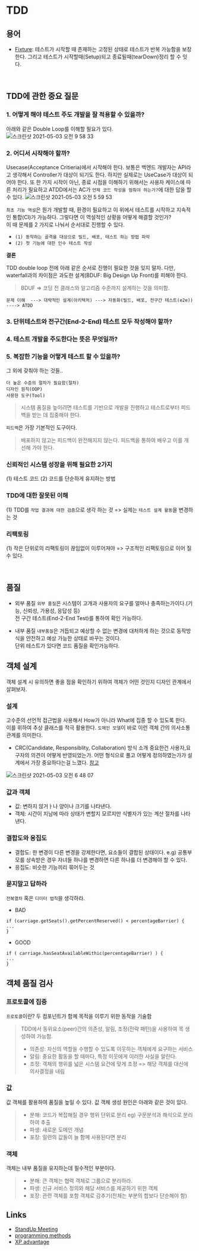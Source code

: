 # TDD

## 용어
- [Fixture](): 테스트가 시작할 때 존재하는 고정된 상태로 테스트가 반복 가능함을 보장한다. 그리고 테스트가 시작할때(Setup)되고 종료될때(tearDown)정리 할 수 잇다.


<br/>

## TDD에 관한 중요 질문


### 1. 어떻게 해야 테스트 주도 개발을 잘 적용할 수 있을까?
아래와 같은 Double Loop를 이해할 필요가 있다.
![스크린샷 2021-05-03 오전 9 58 33](https://user-images.githubusercontent.com/10345220/116833800-2d955d00-abf6-11eb-98b3-6ddb31400c88.png)



### 2. 어디서 시작해야 할까?
Usecase(Acceptance Critieria)에서 시작해야 한다. 보통은 백엔드 개발자는 API라고 생각해서 Controller가 대상이 되기도 한다. 하지만 실제로는 UseCase가 대상이 되어야 한다.
또 한 가지 시작이 아닌, 종료 시점을 이해하기 위해서는 사용자 케이스에 따른 처리가 필요하고 ATDD에서는 AC가 `언제 코드 작성을 멈춰야 하는가?`에 대한 답을 할 수 있다. 
![스크린샷 2021-05-03 오전 5 59 53](https://user-images.githubusercontent.com/10345220/116827601-cf0bb700-abd4-11eb-8c92-8c8e0923efd7.png)

`최초 기능 역설`은 뭔가 개발할 때, 환경이 필요하고 이 위에서 테스트를 시작하고 지속적인 통합(CI)가 가능하다. 그렇다면 이 역설적인 상황을 어떻게 해결할 것인가? <br/>
이 때 문제를 2 가지로 나눠서 순서대로 진행할 수 있다.
- `(1) 동작하는 골격을 대상으로 빌드, 배포, 테스트 하는 방법 파악` 
- `(2) 첫 기능에 대한 인수 테스트 작성` 

**결론**

TDD double loop 전에 아래 같은 순서로 진행이 필요한 것을 잊지 말자. 다만, waterfall과의 차이점은 과도한 설계(BDUF: Big Design Up Front)를 피해야 한다. 

> BDUF => 코딩 전 클래스와 알고리즘 수준까지 설계하는 것을 의미함.

```
문제 이해  ---> 대략적인 설계(아키텍처) ---> 자동화(빌드, 배포, 전구간 테스트(e2e)) ----> ATDD
```

### 3. 단위테스트와 전구간(End-2-End) 테스트 모두 작성해야 할까?

### 4. 테스트 개발을 주도한다는 뜻은 무엇일까?

### 5. 복잡한 기능을 어떻게 테스트 할 수 있을까?



그 외에 갖춰야 하는 것들..
```
더 높은 수준의 절차가 필요함(절차)
디자인 원칙(OOP)
사용한 도구(Tool)
```

> 시스템 품질을 높이려면 테스트를 기반으로 개발을 진행하고 테스트로부터 피드백을 받는 데 집중해야 한다.

`피드백`은 가장 기본적인 도구이다.
> 배포하지 않고는 피드백이 완전해지지 않는다. 피드백을 통하여 배우고 이를 개선해 가야 한다.


### 신뢰적인 시스템 성장을 위해 필요한 2가지

(1) 테스트 코드
(2) 코드를 단순하게 유지하는 방법


### TDD에 대한 잘못된 이해

(1) TDD를 `작업 결과에 대한 검증`으로 생각 하는 것 => 실제는 `테스트 설계 활동`을 변경하는 것

### 리팩토링

(1) 작은 단위로의 리팩토링이 끊임없이 이루어져야 => 구조적인 리팩토링으로 이어 질 수 있다.

<br/>

## 품질

- 외부 품질
`외부 품질`은 시스템이 고개과 사용자의 요구를 얼마나 충족하는가이다.(기능, 신뢰성, 가용성, 응답성 등) <br/>
전 구간 테스트(End-2-End Test)를 통하여 확인 가능하다. 


- 내부 품질
`내부품질`은 거듭되고 예상할 수 없는 변경에 대처하게 하는 것으로 동작방식을 안전하고 예상 가능한 상태로 바꾸는 것이다. <br/>
단위 테스트가 있다면 코드 품질을 확인가능하다.




## 객체 설계
객체 설계 시 유의하면 좋을 점을 확인하기 위하여 객체가 어떤 것인지 디자인 관계에서 살펴보자.


### 설계
고수준의 선언적 접근법을 사용해서 How가 아니라 What에 집중 할 수 있도록 한다. <br/>
이를 위하여 추상 클래스를 적극 활용한다. `도메인 모델`이 바로 이런 객체 간의 의사소통 관계를 의미한다.

- CRC(Candidate, Responsiblity, Collaboration) 방식 소개
중요한건 사용자,요구자의 의견이 어떻게 반영되었는가. 어떤 형식으로 풀고 어떻게 정의하였는가가 설계에서 가장 중요하다는걸 느꼈다.
[참고](https://uiandwe.tistory.com/465)

![스크린샷 2021-05-03 오전 6 48 07](https://user-images.githubusercontent.com/10345220/116828740-87d4f480-abdb-11eb-8f74-cb894dfa1c8e.png)


### 값과 객체
- 값: 변하지 않거ㅏ나 양이나 크기를 나타낸다.
- 객체: 시간이 지남에 따라 상태가 변할지 모르지만 식별자가 있는 계산 절차를 나타낸다.


### 결합도와 응집도
- 결합도: 한 변경이 다른 변경을 강제한다면, 요소들이 결합된 상태이다. e.g) 공통부모를 상속받은 경우 자녀들 하나를 변경하면 다른 하나를 더 변경해야 할 수 있다.
- 응집도: 비슷한 기능끼리 묶어두는 것 

### 묻지말고 답하라

`전복열차` 혹은 `디미터 법칙`을 생각하라.

- BAD
```
if (carriage.getSeats().getPercentReserved() < percentageBarrier) {
...
}
```

- GOOD
```
if ( carriage.hasSeatAvailableWithic(percentageBarrier) ) {
...
}

```

## 객체 품질 검사

### 프로토콜에 집중
`프로토콜`이란? 두 컴포넌트가 함께 목적을 이루기 위한 동작을 기술함

> TDD에서 동위요소(peer)간의 의존성, 알림, 조정(전략 패턴)을 사용하여 목 생성하여 가능함.
> - 의존성: 자신의 역할을 수행할 수 있도록 이웃하는 객체에게 요구하는 서비스
> - 알림: 중요한 활동을 할 때마다, 특정 이웃에게 이러한 사실을 알린다.
> - 조정: 객체의 행위를 넓은 시스템 요건에 맞게 조정 => 해당 객체를 대신에 의사결정을 내림

### 값
값 객체를 활용하여 품질을 높일 수 있다. 값 객체 생성 원인은 아래와 같은 것이 있다.
> - 분해: 코드가 복잡해질 경우 행위 단위로 분리 eg) 구문분석과 해석으로 분리하여 추출
> - 파생: 새로운 도메인 개념
> - 포장: 일련의 값들이 늘 함께 사용된다면 분리

### 객체
객체는 내부 품질을 유지하는데 필수적인 부분이다.

> - 분해: 큰 객체는 협력 객체로 그룹으로 분리하라.
> - 파생: 신규 서비스 정의와 해당 서비스를 제공하기 위한 객체
> - 포장: 관련 객체를 포함 객체로 감추기(전체는 부분의 합보다 단순해야 함)


## Links
- [StandUp Meeting](https://martinfowler.com/articles/itsNotJustStandingUp.html)
- [programming methods](https://medium.com/@filzahafidzahf5/sdlc-waterfall-agile-extreme-programming-methods-88eda4de6858)
- [XP advantage](https://www.altexsoft.com/blog/business/extreme-programming-values-principles-and-practices/)
